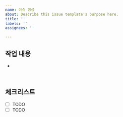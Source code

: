 ```yaml
---
name: 이슈 생성
about: Describe this issue template's purpose here.
title: ''
labels: ''
assignees: ''

---
```


## 작업 내용
-

</br>

## 체크리스트
- [ ] TODO
- [ ] TODO
